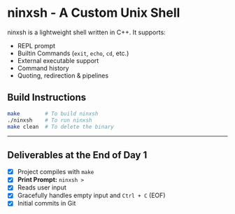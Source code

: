 # ninxsh - A Custom Unix Shell

ninxsh is a lightweight shell written in C++. It supports:

- REPL prompt
- Builtin Commands (`exit`, `echo`, `cd`, etc.)
- External executable support
- Command history
- Quoting, redirection & pipelines

## Build Instructions

```bash
make        # To build ninxsh
./ninxsh    # To run ninxsh
make clean  # To delete the binary
```

---

## Deliverables at the End of **Day 1**

- [x] Project compiles with `make`
- [x] **Print Prompt:** `ninxsh >`
- [x] Reads user input
- [x] Gracefully handles empty input and `Ctrl + C` (EOF)
- [x] Initial commits in Git
